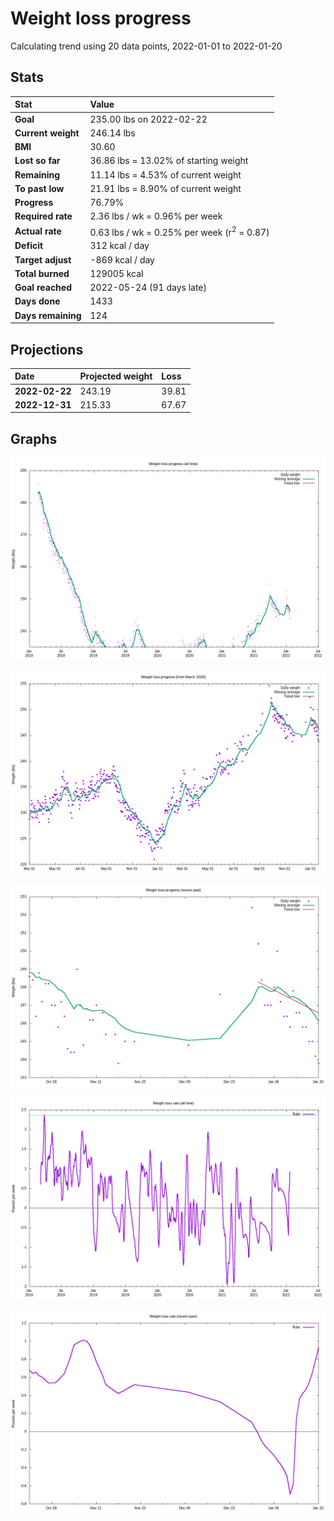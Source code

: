 # Weight loss progress

Calculating trend using 20 data points, 2022-01-01 to 2022-01-20

## Stats

Stat|Value
:-|:-
**Goal**|235.00 lbs on 2022-02-22
**Current weight**|246.14 lbs
**BMI**|30.60
**Lost so far**|36.86 lbs = 13.02% of starting weight
**Remaining**|11.14 lbs =  4.53% of current  weight
**To past low**|21.91 lbs =  8.90% of current  weight
**Progress**|76.79%
**Required rate**|2.36 lbs / wk = 0.96% per week
**Actual rate**|0.63 lbs / wk = 0.25% per week  (r<sup>2</sup> = 0.87)
**Deficit**|312 kcal / day
**Target adjust**|-869 kcal / day
**Total burned**|129005 kcal
**Goal reached**|2022-05-24 (91 days late)
**Days done**|1433
**Days remaining**|124

## Projections

Date|Projected weight|Loss
:-|:-|:-
**2022-02-22**|243.19|39.81
**2022-12-31**|215.33|67.67

## Graphs

![](weight-graph-alltime.png)

![](weight-graph-covid.png)

![](weight-graph-recent.png)

![](rate-graph-alltime.png)

![](rate-graph-recent.png)
